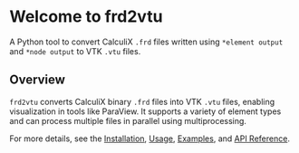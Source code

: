 # Welcome to frd2vtu

A Python tool to convert CalculiX `.frd` files written using `*element output` and `*node output` to VTK `.vtu` files.

## Overview

`frd2vtu` converts CalculiX binary `.frd` files into VTK `.vtu` files, enabling visualization in tools like ParaView. It supports a variety of element types and can process multiple files in parallel using multiprocessing.

For more details, see the [Installation](installation.md), [Usage](usage.md), [Examples](examples.md), and [API Reference](api.md).